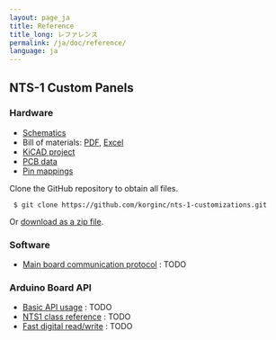 ```yaml
---
layout: page_ja
title: Reference
title_long: レファレンス
permalink: /ja/doc/reference/
language: ja
---
```


## NTS-1 Custom Panels

### Hardware

* [Schematics](https://github.com/korginc/nts-1-customizations/blob/master/Custom_Panel_RevB/schematic.pdf)
* Bill of materials: [PDF](https://github.com/korginc/nts-1-customizations/raw/master/Custom_Panel_RevB/BOM-mouser.pdf), [Excel](https://github.com/korginc/nts-1-customizations/raw/master/Custom_Panel_RevB/BOM-mouser.xls)
* [KiCAD project](https://github.com/korginc/nts-1-customizations/tree/master/Custom_Panel_RevB/KiCAD)
* [PCB data](https://github.com/korginc/nts-1-customizations/tree/master/Custom_Panel_RevB/Gerber)
* [Pin mappings](https://github.com/korginc/nts-1-customizations/blob/master/Custom_Panel_RevB/schematic.pdf)

Clone the GitHub repository to obtain all files.

 ```
  $ git clone https://github.com/korginc/nts-1-customizations.git
 ```
 
Or [download as a zip file](https://github.com/korginc/nts-1-customizations/archive/master.zip).

### Software

* [Main board communication protocol]() : TODO

### Arduino Board API

* [Basic API usage]() : TODO
* [NTS1 class reference]() : TODO
* [Fast digital read/write]() : TODO


